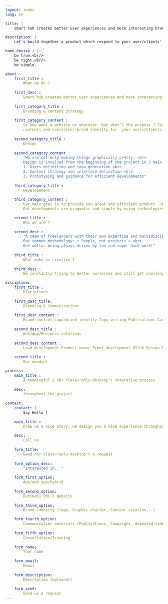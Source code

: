 ```yaml
---
layout: index
lang: en

title: |
    Smart hub creates better user experiences and more interesting brands.

description: |
    Let's build together a produit which respond to your user/clients' needs. Our prism: User definition, concepts. Content strategy, UI definition. "Prototyping", simple and pragmatic developments

home_devise : |
    be true,<br/>
    be right,<br/>
    be simple.

about :
    first_title :
        What we do ?
    
    first_desc :
        Smart hub creates better user experiences and more interesting brands.
    
    first_category_title :
        Branding & Content Strategy
        
    first_category_content :
        So you want a website or whatever  but what’s the purpose ? Time to build together engaging  and meaningful 
        contents and consistent brand identity for  your users/clients
    
    second_category_title :
        Design
        
    second_category_content :
        "We are not only making things graphically pretty. <br>
        Design is involved from the beginning of the project in 3 main steps: <br>
        1. Users definition and idea generation <br>
        2. Content strategy and interface definition <br>
        3. Prototyping and guidance for efficient developments"
        
    third_category_title :
        Developement
        
    third_category_content :
        Our main goal is to provide you great and efficient product. <br>
        Our developments are pragmatic and simple by using technologies and solutions which are recognized as best standards.

    second_title :
        Who we are ?
        
    second_desc :
        "A team of freelancers with their own expertise and multidisciplinary skills. <br>
        One common methodology: « People, not projects » <br>
        One motto: being always driven by fun and super hard work!"
            
    third_title :
        What make us creative ?
        
    third_desc :
        We constantly trying to better ourselves and still get challenged on a daily basis. Curiosity is our common fuel. Each of us brings both its professional and personal influences and backgrounds which we breathe into each steps of our creation process

discipline:
    first_title :
        Disciplines
        
    first_desc_title:
        Branding & Communications
    
    first_desc_content :
        Brand content Logo/brand identity Copy writing Publications Campaings Infographics Animated videos Illustrations 
    
    second_desc_title :
        Web/App/Business solutions
    
    second_desc_content :
        Lead development Product owner Front development UI/UX Design Motion design Graphic design
        
    second_title :
        Our mindset

process:
    main_title :
        A meaningful & <br class="only-desktop"> interative process
    
    desc:
        throughout the project
        
contact:
    contact: |
        Say Hello !

    main_title :
        Draw us a nice story, we design you a nice experience throughout the project.
    
    desc:
        Call us
        
    form_title:
        Send <br class="only-desktop"> a request
        
    form_option_desc:
        "Interested In..."
    
    form_first_option:
        App/web app/hybrid
        
    form_second_option:    
        Business CMS / Website
    
    form_third_option:    
        Brand identity (logo, Graphic charter, Content creation,..)

    form_fourth_option:    
        Communication materials (Publications, Campaigns, Animated video, illustration/infographics)
        
    form_fifth_option:    
        Consultation/Training
        
    form_name:
        Your name
        
    form_email:
        Email
        
    form_description:
        Description (optional)
        
    form_send:
        Send us a request
---
```

